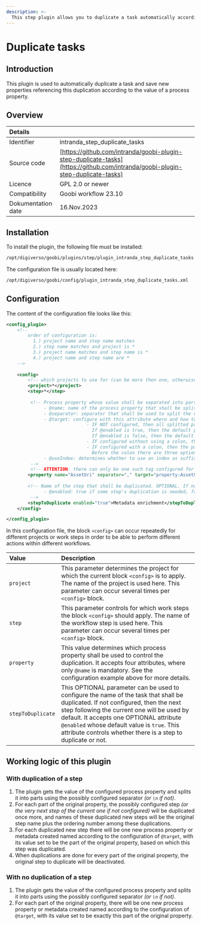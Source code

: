 ```yaml
---
description: >-
  This step plugin allows you to duplicate a task automatically according to the value of a process property
---
```


# Duplicate tasks

## Introduction

This plugin is used to automatically duplicate a task and save new properties referencing this duplication according to the value of a process property.

## Overview

| Details |  |
| :--- | :--- |
| Identifier | intranda\_step\_duplicate\_tasks |
| Source code | [https://github.com/intranda/goobi-plugin-step-duplicate-tasks](https://github.com/intranda/goobi-plugin-step-duplicate-tasks) |
| Licence | GPL 2.0 or newer |
| Compatibility | Goobi workflow 23.10 |
| Dokumentation date | 16.Nov.2023 |

## Installation

To install the plugin, the following file must be installed:

```bash
/opt/digiverso/goobi/plugins/step/plugin_intranda_step_duplicate_tasks.jar
```

The configuration file is usually located here:

```bash
/opt/digiverso/goobi/config/plugin_intranda_step_duplicate_tasks.xml
```

## Configuration

The content of the configuration file looks like this:

```xml
<config_plugin>
    <!--
        order of configuration is:
          1.) project name and step name matches
          2.) step name matches and project is *
          3.) project name matches and step name is *
          4.) project name and step name are *
	-->
    
    <config>
        <!-- which projects to use for (can be more then one, otherwise use *) -->
        <project>*</project>
        <step>*</step>
        
         <!-- Process property whose value shall be separated into parts, and it accepts four attributes:
              - @name: name of the process property that shall be splitted
              - @separator: separator that shall be used to split the value of the process property into smaller parts. OPTIONAL. DEFAULT "\n".
              - @target: configure with this attribute where and how to save the splitted parts. OPTIONAL.
                              - IF NOT configured, then all splitted parts will be saved as process properties, and the default property names depend on the configuration of @enabled of the tag <stepToDuplicate>:
                                If @enabled is true, then the default property name will be the step's name that is to be duplicated.
                                If @enabled is false, then the default property name will be the property's @name.
                              - IF configured without using a colon, then all splitted parts will be saved as process properties, and the configured @target will be the new properties' names.
                              - IF configured with a colon, then the part before that colon will control where the changes land, while the part after that colon will define the names of the splitted new parts:
                                Before the colon there are three options: property | metadata | person. For "metadata" and "person", changes will be saved into the METS file. For "property" changes will be saved as properties.
              - @useIndex: determines whether to use an index as suffix to each new process property / metadata entry to distinguish them between each other. OPTIONAL. DEFAULT true.
         -->
         <!-- ATTENTION: there can only be one such tag configured for each step, to split several properties, one has to do that in several steps. -->
        <property name="AssetUri" separator="," target="property:AssetUriSplitted" useIndex="true" />
        
        <!-- Name of the step that shall be duplicated. OPTIONAL. If not configured, then the next step following the current one will be used as default. It accepts an attribute:
              - @enabled: true if some step's duplication is needed, false otherwise. OPTIONAL. DEFAULT true.
         -->
        <stepToDuplicate enabled="true">Metadata enrichment</stepToDuplicate>
    </config>

</config_plugin>
```

In this configuration file, the block `<config>` can occur repeatedly for different projects or work steps in order to be able to perform different actions within different workflows.

| Value | Description |
| :--- | :--- |
| `project` | This parameter determines the project for which the current block `<config>` is to apply. The name of the project is used here. This parameter can occur several times per `<config>` block. |
| `step` | This parameter controls for which work steps the block `<config>` should apply. The name of the workflow step is used here. This parameter can occur several times per `<config>` block. |
| `property` | This value determines which process property shall be used to control the duplication. It accepts four attributes, where only `@name` is mandatory. See the configuration example above for more details. |
| `stepToDuplicate` | This OPTIONAL parameter can be used to configure the name of the task that shall be duplicated. If not configured, then the next step following the current one will be used by default. It accepts one OPTIONAL attribute `@enabled` whose default value is `true`. This attribute controls whether there is a step to duplicate or not. |

## Working logic of this plugin

### With duplication of a step
1. The plugin gets the value of the configured process property and splits it into parts using the possibly configured separator *(or `\n` if not)*.
2. For each part of the original property, the possibly configured step *(or the very next step of the current one if not configured)* will be duplicated once more, and names of these duplicated new steps will be the original step name plus the ordering number among these duplications.
3. For each duplicated new step there will be one new process property or metadata created named according to the configuration of `@target`, with its value set to be the part of the original property, based on which this step was duplicated.
4. When duplications are done for every part of the original property, the original step to duplicate will be deactivated.

### With no duplication of a step
1. The plugin gets the value of the configured process property and splits it into parts using the possibly configured separator *(or `\n` if not)*.
2. For each part of the original property, there will be one new process property or metadata created named according to the configuration of `@target`, with its value set to be exactly this part of the original property.
   
